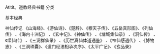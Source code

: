 Atitit。道教经典书籍 分类


基本经典


神仙传记
《山海经》、《游仙诗》、《楚辞》、《穆天子传》、《五岳真形图》、《列仙传》 、《海内十洲记》 、《玄中记》、《神仙传》 、《墉城集仙录》 、《洞仙传》 、《续仙传》 、《三洞群仙录》 、《历世真仙体道通鉴》 、《神仙感遇传》 、《博物志》 、《三洞珠囊》、《道门经法相承次序》、《太平广记》、《玄品录》

